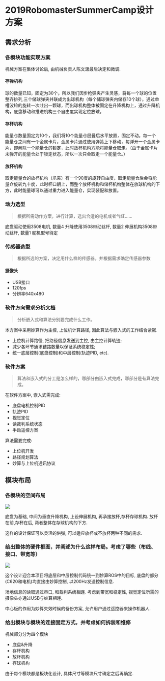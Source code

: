 # 2019RobomasterSummerCamp设计方案
## 需求分析
### 各模块功能实现方案
机械方案在集体讨论后, 由机械负责人陈文潇最后决定和微调.

#### 存弹机构

球的数量已知，固定为30个，所以我们因步枪弹夹产生灵感，将每一个球的位置整齐排列,三个储球弹夹并联成为出球机构（每个储球弹夹内储存10个球）。通过单槽波轮的旋转一次吐出一颗球，而出球机构整体被固定在升降机构上，通过升降机构，底盘移动和推进机构三个自由度实现定位放球。
     
#### 存杯机构

能量仓数量固定为10个，我们将10个能量仓层叠后水平放置，固定不动。每一个能量仓之间有一个金属卡片，金属卡片通过使用弹簧上下移动，每弹开一个金属卡片，即解除一个能量仓的锁定，此时放杯机构方能将能量仓取走。（由于金属卡片未弹开的能量仓处于锁定状态，所以一次只会取走一个能量仓。）

#### 放杯机构

取走能量仓的放杯机构（爪夹）有一个90度的旋转自由度，取走能量仓后会将能量仓旋转九十度，此时杯口朝上，而整个放杯机构和储杯机构整体在放球机构的下方，此时能量球可以通过重力进入能量仓，实现装配和放置。

### 动力选型
> 根据所需动作方案，进行计算，选出合适的电机或者气缸……

底盘驱动使用3508电机, 数量4
升降使用3508带动丝杆, 数量2
伸展机构3508带动丝杆, 数量1
舵机型号待定


### 传感器选型
> 根据所选的方案，决定用什么样的传感器。并根据需求确定传感器参数

#### 摄像头
- USB接口
- 120fps
- 分辨率640x480

### 软件方向需求分析文档
> 分析嵌入式和算法分别要完成什么工作。

本方案中采用妙算作为主控, 上位机计算路径, 因此算法与嵌入式的工作结合紧密.

- 上位机计算路径, 把路径信息发送到主控, 由主控计算轨迹;
- 减少各环节通讯链路数量以保证系统稳定性;
- 统一底层控制(底盘控制)和中层控制(轨迹PID, etc).

### 软件方案
> 算法和嵌入式的分工是怎么样的，哪部分由嵌入式完成，哪部分是有算法完成。

在软件方案中, 嵌入式需完成:

- 底盘电机控制PID
- 轨迹PID
- 视觉定位
- 读裁判系统状态
- 手动遥控方案

算法需要完成:

- 上位机开发
- 路径规划算法
- 妙算与上位机通讯协议

## 模块布局
### 各模块的空间布局
![](https://img.vim-cn.com/7e/94c6e95401addc3308ae92e90e11781f44b747.png)

底盘为基础, 中间为垂直升降机构, 上设伸展机构, 再承接放杯,存杯存球机构. 放杯在前,存杯在后, 两者整体在存球机构的下方.

这样的设计保证可以灵活的供弹, 可以适应放杯或不放杯两种不同的需求.



### 给出整体的硬件框图，并阐述为什么这样布局。考虑了哪些（布线、接口、带宽等）
![](https://img.vim-cn.com/53/fbea97d1732c5826e4135b6bf0d9d34294a34c.png)

这个设计迎合本项目将底层和中层控制代码统一到妙算ROS中的目标, 底盘的部分(C620和电机)均直接由妙算控制, 以200Hz发送控制信息. 

场地信息的读取通过串口, 和裁判系统相连. 考虑到带宽和稳定性, 视觉定位所需的摄像头亦通过USB与妙算相连.

中心板的作用为妙算失效时候的备份方案, 允许用户通过遥控器来操作机器人. 

### 给出模块与模块的连接固定方式，并考虑如何拆装和维修

机械部分分为四个模块
- 底盘&升降
- 存杯机构
- 放杯机构
- 存球机构

由于每个模块都是板块化设计, 具体尺寸等模块尺寸确定之后再确定.
